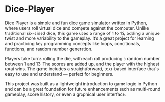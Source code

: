 # Dice-Player
 Dice Player is a simple and fun dice game simulator written in Python, where users roll virtual dice and compete against the computer. Unlike traditional six-sided dice, this game uses a range of 1 to 13, adding a unique twist and more variability to the gameplay. It’s a great project for learning and practicing key programming concepts like loops, conditionals, functions, and random number generation.

Players take turns rolling the die, with each roll producing a random number between 1 and 13. The scores are added up, and the player with the highest total wins. The game includes a straightforward, text-based interface that's easy to use and understand — perfect for beginners.

This project was built as a lightweight introduction to game logic in Python and can be a great foundation for future enhancements such as multi-round gameplay, score history, or even a graphical user interface.
